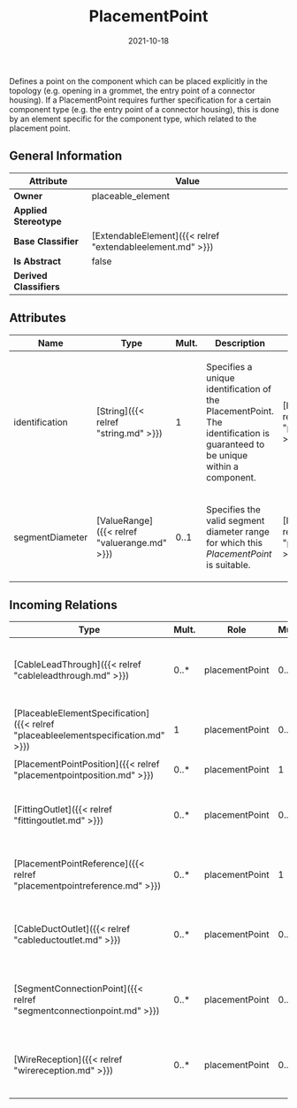 ﻿---
title: PlacementPoint
toc: false
type: specs
date: "2021-10-18"
draft: false
specification: VEC
version: 1.2.1
documentType: "Recommendation"
elementType: Class
classes:
  - PlacementPoint
menu_name: vec-1.2.1
---
<p>Defines a point on the component which can be placed explicitly in the topology (e.g. opening in a grommet, the entry point of a connector housing).  If a PlacementPoint requires further specification for a certain component type (e.g. the entry point of a connector housing), this is done by an element specific for the component type, which related to the placement point.  </p>

## General Information

| Attribute               | Value |
|-------------------------|-------|
| **Owner**               | placeable_element |
| **Applied Stereotype**  |   |
| **Base Classifier**     | [ExtendableElement]({{< relref "extendableelement.md" >}})<br/>  |
| **Is Abstract**         | false |
| **Derived Classifiers** |   |

## Attributes
|  Name  |  Type  |  Mult.  |  Description  |  Owning Classifier  |
|--------|--------|---------|---------------|--------------|
|identification | [String]({{< relref "string.md" >}}) | 1 | <p> Specifies a unique identification of the PlacementPoint. The identification is guaranteed to be unique within a component.      </p> | [PlacementPoint]({{< relref "placementpoint.md" >}}) |
|segmentDiameter | [ValueRange]({{< relref "valuerange.md" >}}) | 0..1 | <p> Specifies the valid segment diameter range for which this <i>PlacementPoint</i> is suitable.      </p> | [PlacementPoint]({{< relref "placementpoint.md" >}}) |

##  Incoming Relations
|    Type  |   Mult.  |   Role    |   Mult.   |   Description  |
|----------|----------|-----------|-----------|----------------|
| [CableLeadThrough]({{< relref "cableleadthrough.md" >}}) | 0..* | placementPoint | 0..1 | <p> Specifies the <i>PlacementPoint</i> that represents this <i>CableLeadThrough</i> in a PlaceableElementSpecification.      </p> |
| [PlaceableElementSpecification]({{< relref "placeableelementspecification.md" >}}) | 1 | placementPoint | 0..* | <p> Specifies the <i>PlacementPoints</i> of a <i>PlaceableElementSpecification</i>.      </p> |
| [PlacementPointPosition]({{< relref "placementpointposition.md" >}}) | 0..* | placementPoint | 1 |  |
| [FittingOutlet]({{< relref "fittingoutlet.md" >}}) | 0..* | placementPoint | 0..1 | <p> Specifies the <i>PlacementPoint</i> that represents this <i>FittingOutlet</i> in a PlaceableElementSpecification.      </p> |
| [PlacementPointReference]({{< relref "placementpointreference.md" >}}) | 0..* | placementPoint | 1 | <p> References the <i>PlacementPoint</i> that is instanced by this <i>PlacementPointReference.</i>      </p> |
| [CableDuctOutlet]({{< relref "cableductoutlet.md" >}}) | 0..* | placementPoint | 0..1 | <p> Specifies the <i>PlacementPoint</i> that represents this <i>CableDuctOutlet</i> in a PlaceableElementSpecification.      </p> |
| [SegmentConnectionPoint]({{< relref "segmentconnectionpoint.md" >}}) | 0..* | placementPoint | 0..1 | <p> Specifies the <i>PlacementPoint</i> that represents this <i>SegmentConnectionPoint </i>in a <i>PlaceableElementSpecification.</i>      </p> |
| [WireReception]({{< relref "wirereception.md" >}}) | 0..* | placementPoint | 0..1 | <p> Specifies the <i>PlacementPoint</i> that represents this <i>WireReception</i> in a PlaceableElementSpecification.      </p> |
